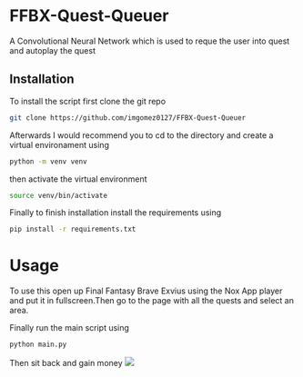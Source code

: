 # FFBX-Quest-Queuer
A Convolutional Neural Network which is used to reque the user into quest and autoplay the quest

## Installation
To install the script first clone the git repo 

```bash
git clone https://github.com/imgomez0127/FFBX-Quest-Queuer
```
Afterwards I would recommend you to cd to the directory and create a virtual environament using
```bash
python -m venv venv
```
then activate the virtual environment
```bash
source venv/bin/activate
```
Finally to finish installation install the requirements using
```bash
pip install -r requirements.txt
```
# Usage
To use this open up Final Fantasy Brave Exvius using the Nox App player and put it in fullscreen.Then go to the page with all the quests and select an area.

Finally run the main script using
```bash
python main.py
```
Then sit back and gain money
![](ffbx-demo.gif)

